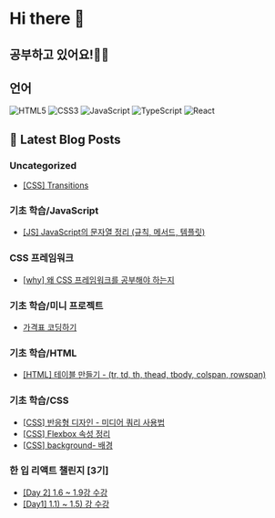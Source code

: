 # Hi there 👋

## 공부하고 있어요!✍🏼

## 언어

<p>
  <p>
  <!-- HTML -->
  <img alt="HTML5" src="https://img.shields.io/badge/HTML5-E34F26?style=flat-square&logo=HTML5&logoColor=white" />
  <!-- CSS -->
  <img alt="CSS3" src="https://img.shields.io/badge/CSS3-1572B6?style=flat-square&logo=CSS3&logoColor=white" />
  <!-- JavaScript -->
  <img alt="JavaScript" src="https://img.shields.io/badge/JavaScript-F7DF1E?style=flat-square&logo=JavaScript&logoColor=white" /> 
  <!-- TypeScript -->
  <img alt="TypeScript" src="https://img.shields.io/badge/TypeScript-3178C6?style=flat-square&logo=TypeScript&logoColor=white" />
  <!-- React -->
  <img alt="React" src="https://img.shields.io/badge/React-61DAFB?style=flat-square&logo=React&logoColor=white" />
</p>

</p>

## 📕 Latest Blog Posts

### Uncategorized
<ul><li><a href='https://mori-appa-coding.tistory.com/97' target='_blank'>[CSS] Transitions</a></li></ul>

### 기초 학습/JavaScript
<ul><li><a href='https://mori-appa-coding.tistory.com/95' target='_blank'>[JS] JavaScript의 문자열 정리 (규칙, 메서드, 템플릿)</a></li></ul>

### CSS 프레임워크
<ul><li><a href='https://mori-appa-coding.tistory.com/92' target='_blank'>[why] 왜 CSS 프레임워크를 공부해야 하는지</a></li></ul>

### 기초 학습/미니 프로젝트
<ul><li><a href='https://mori-appa-coding.tistory.com/91' target='_blank'>가격표 코딩하기</a></li></ul>

### 기초 학습/HTML
<ul><li><a href='https://mori-appa-coding.tistory.com/90' target='_blank'>[HTML] 테이블 만들기 - (tr, td, th, thead, tbody, colspan, rowspan)</a></li></ul>

### 기초 학습/CSS
<ul><li><a href='https://mori-appa-coding.tistory.com/89' target='_blank'>[CSS] 반응형 디자인 - 미디어 쿼리 사용법</a></li><li><a href='https://mori-appa-coding.tistory.com/88' target='_blank'>[CSS] Flexbox 속성 정리</a></li><li><a href='https://mori-appa-coding.tistory.com/86' target='_blank'>[CSS] background- 배경</a></li></ul>

### 한 입 리액트 챌린지 [3기]
<ul><li><a href='https://mori-appa-coding.tistory.com/85' target='_blank'>[Day 2] 1.6 ~ 1.9강 수강</a></li><li><a href='https://mori-appa-coding.tistory.com/84' target='_blank'>[Day1] 1.1) ~ 1.5) 강 수강</a></li></ul>

